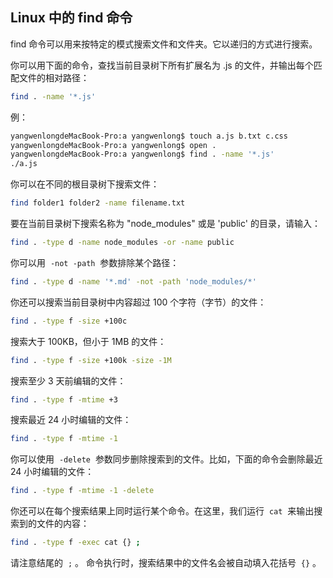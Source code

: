 ## Linux 中的 find 命令

find 命令可以用来按特定的模式搜索文件和文件夹。它以递归的方式进行搜索。

你可以用下面的命令，查找当前目录树下所有扩展名为 .js 的文件，并输出每个匹配文件的相对路径：

```bash
find . -name '*.js'
```

例：

```bash
yangwenlongdeMacBook-Pro:a yangwenlong$ touch a.js b.txt c.css
yangwenlongdeMacBook-Pro:a yangwenlong$ open .
yangwenlongdeMacBook-Pro:a yangwenlong$ find . -name '*.js'
./a.js
```

你可以在不同的根目录树下搜索文件：

```bash
find folder1 folder2 -name filename.txt
```

要在当前目录树下搜索名称为 "node_modules" 或是 'public' 的目录，请输入：

```bash
find . -type d -name node_modules -or -name public
```

你可以用  `-not -path`  参数排除某个路径：

```bash
find . -type d -name '*.md' -not -path 'node_modules/*'
```

你还可以搜索当前目录树中内容超过 100 个字符（字节）的文件：

```bash
find . -type f -size +100c
```

搜索大于 100KB，但小于 1MB 的文件：

```bash
find . -type f -size +100k -size -1M
```

搜索至少 3 天前编辑的文件：

```bash
find . -type f -mtime +3
```

搜索最近 24 小时编辑的文件：

```bash
find . -type f -mtime -1
```

你可以使用  `-delete`  参数同步删除搜索到的文件。比如，下面的命令会删除最近 24 小时编辑的文件：

```bash
find . -type f -mtime -1 -delete
```

你还可以在每个搜索结果上同时运行某个命令。在这里，我们运行  `cat`  来输出搜索到的文件的内容：

```bash
find . -type f -exec cat {} ;
```

请注意结尾的  `;` 。 命令执行时，搜索结果中的文件名会被自动填入花括号  `{}` 。
